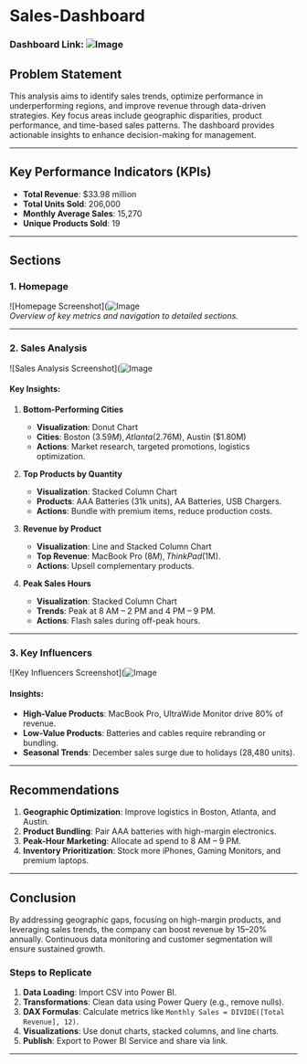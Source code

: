 
# Sales-Dashboard

### Dashboard Link: ![Image](https://github.com/user-attachments/assets/61ba21a0-251e-4444-9d9b-ea4997ed3bdf)

## Problem Statement  
This analysis aims to identify sales trends, optimize performance in underperforming regions, and improve revenue through data-driven strategies. Key focus areas include geographic disparities, product performance, and time-based sales patterns. The dashboard provides actionable insights to enhance decision-making for management.

---

## Key Performance Indicators (KPIs)
- **Total Revenue**: $33.98 million  
- **Total Units Sold**: 206,000  
- **Monthly Average Sales**: 15,270  
- **Unique Products Sold**: 19  

---

## Sections  

### 1. Homepage  
![Homepage Screenshot](![Image](https://github.com/user-attachments/assets/61ba21a0-251e-4444-9d9b-ea4997ed3bdf)  
*Overview of key metrics and navigation to detailed sections.*  

---

### 2. Sales Analysis  
![Sales Analysis Screenshot](![Image](https://github.com/user-attachments/assets/620aadb4-5c31-4e2d-b515-6e729de40553) 

#### Key Insights:  
1. **Bottom-Performing Cities**  
   - **Visualization**: Donut Chart  
   - **Cities**: Boston ($3.59M), Atlanta ($2.76M), Austin ($1.80M)  
   - **Actions**: Market research, targeted promotions, logistics optimization.  

2. **Top Products by Quantity**  
   - **Visualization**: Stacked Column Chart  
   - **Products**: AAA Batteries (31k units), AA Batteries, USB Chargers.  
   - **Actions**: Bundle with premium items, reduce production costs.  

3. **Revenue by Product**  
   - **Visualization**: Line and Stacked Column Chart  
   - **Top Revenue**: MacBook Pro ($8M), ThinkPad ($1M).  
   - **Actions**: Upsell complementary products.  

4. **Peak Sales Hours**  
   - **Visualization**: Stacked Column Chart  
   - **Trends**: Peak at 8 AM – 2 PM and 4 PM – 9 PM.  
   - **Actions**: Flash sales during off-peak hours.  

---

### 3. Key Influencers  
![Key Influencers Screenshot](![Image](https://github.com/user-attachments/assets/77ddb294-ef73-4a71-832b-3f20f9923825)  

#### Insights:  
- **High-Value Products**: MacBook Pro, UltraWide Monitor drive 80% of revenue.  
- **Low-Value Products**: Batteries and cables require rebranding or bundling.  
- **Seasonal Trends**: December sales surge due to holidays (28,480 units).  

---

## Recommendations  
1. **Geographic Optimization**: Improve logistics in Boston, Atlanta, and Austin.  
2. **Product Bundling**: Pair AAA batteries with high-margin electronics.  
3. **Peak-Hour Marketing**: Allocate ad spend to 8 AM – 9 PM.  
4. **Inventory Prioritization**: Stock more iPhones, Gaming Monitors, and premium laptops.  

---

## Conclusion  
By addressing geographic gaps, focusing on high-margin products, and leveraging sales trends, the company can boost revenue by 15–20% annually. Continuous data monitoring and customer segmentation will ensure sustained growth.


### Steps to Replicate  
1. **Data Loading**: Import CSV into Power BI.  
2. **Transformations**: Clean data using Power Query (e.g., remove nulls).  
3. **DAX Formulas**: Calculate metrics like `Monthly Sales = DIVIDE([Total Revenue], 12)`.  
4. **Visualizations**: Use donut charts, stacked columns, and line charts.  
5. **Publish**: Export to Power BI Service and share via link.  

---

